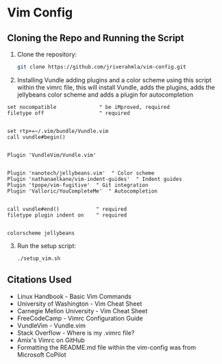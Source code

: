 # Vim Config

## Cloning the Repo and Running the Script
1. Clone the repository:
    ```bash
    git clone https://github.com/jriverahmla/vim-config.git
    ```
2. Installing Vundle adding plugins and a color scheme
   using this script within the vimrc file, this will install Vundle, adds the plugins, adds the jellybeans color scheme and adds a plugin for autocompletion

```
set nocompatible              " be iMproved, required
filetype off                  " required


set rtp+=~/.vim/bundle/Vundle.vim
call vundle#begin()


Plugin 'VundleVim/Vundle.vim'


Plugin 'nanotech/jellybeans.vim'  " Color scheme
Plugin 'nathanaelkane/vim-indent-guides'  " Indent guides
Plugin 'tpope/vim-fugitive'  " Git integration
Plugin 'Valloric/YouCompleteMe'  " Autocompletion


call vundle#end()            " required
filetype plugin indent on    " required


colorscheme jellybeans
```

3. Run the setup script:
    ```bash
    ./setup_vim.sh
    ```

## Citations Used
- Linux Handbook - Basic Vim Commands
- University of Washington - Vim Cheat Sheet
- Carnegie Mellon University - Vim Cheat Sheet
- FreeCodeCamp - Vimrc Configuration Guide
- VundleVim - Vundle.vim
- Stack Overflow - Where is my .vimrc file?
- Amix's Vimrc on GitHub
- Formatting the README.md file within the vim-config was from Microsoft CoPilot
